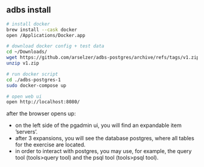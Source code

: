 ## adbs install

```bash
# install docker
brew install --cask docker
open /Applications/Docker.app

# download docker config + test data
cd ~/Downloads/
wget https://github.com/arselzer/adbs-postgres/archive/refs/tags/v1.zip
unzip v1.zip

# run docker script
cd ./adbs-postgres-1
sudo docker-compose up

# open web ui
open http://localhost:8080/
```

after the browser opens up:

- on the left side of the pgadmin ui, you will find an expandable item ’servers’.
- after 3 expansions, you will see the database postgres, where all tables for the exercise are located.
- in order to interact with postgres, you may use, for example, the query tool (tools>query tool) and the psql tool (tools>psql tool).
